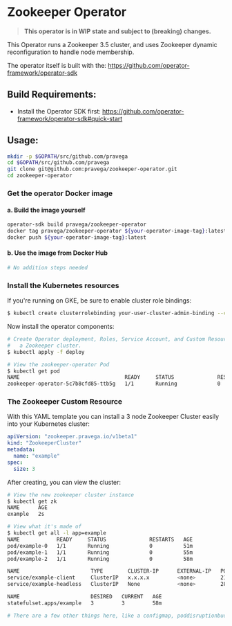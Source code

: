 # Zookeeper Operator
>**This operator is in WIP state and subject to (breaking) changes.**

This Operator runs a Zookeeper 3.5 cluster, and uses Zookeeper dynamic reconfiguration to handle node membership.

The operator itself is built with the: https://github.com/operator-framework/operator-sdk

## Build Requirements:
 - Install the Operator SDK first: https://github.com/operator-framework/operator-sdk#quick-start

## Usage:

```bash
mkdir -p $GOPATH/src/github.com/pravega
cd $GOPATH/src/github.com/pravega
git clone git@github.com:pravega/zookeeper-operator.git
cd zookeeper-operator
```

### Get the operator Docker image

#### a. Build the image yourself

```bash
operator-sdk build pravega/zookeeper-operator
docker tag pravega/zookeeper-operator ${your-operator-image-tag}:latest
docker push ${your-operator-image-tag}:latest
```

#### b. Use the image from Docker Hub

```bash
# No addition steps needed
```

### Install the Kubernetes resources

If you're running on GKE, be sure to enable cluster role bindings:
```bash
$ kubectl create clusterrolebinding your-user-cluster-admin-binding --clusterrole=cluster-admin --user=<your.google.cloud.email@example.org>
```

Now install the operator components:

```bash
# Create Operator deployment, Roles, Service Account, and Custom Resource Definition for
#   a Zookeeper cluster.
$ kubectl apply -f deploy

# View the zookeeper-operator Pod
$ kubectl get pod
NAME                                  READY     STATUS              RESTARTS   AGE
zookeeper-operator-5c7b8cfd85-ttb5g   1/1       Running             0          5m
```

### The Zookeeper Custom Resource

With this YAML template you can install a 3 node Zookeeper Cluster easily into your Kubernetes cluster:

```yaml
apiVersion: "zookeeper.pravega.io/v1beta1"
kind: "ZookeeperCluster"
metadata:
  name: "example"
spec:
  size: 3
```

After creating, you can view the cluster:

```bash
# View the new zookeeper cluster instance
$ kubectl get zk
NAME      AGE
example   2s

# View what it's made of
$ kubectl get all -l app=example
NAME            READY     STATUS              RESTARTS   AGE
pod/example-0   1/1       Running             0          51m
pod/example-1   1/1       Running             0          55m
pod/example-2   1/1       Running             0          58m

NAME                       TYPE        CLUSTER-IP      EXTERNAL-IP   PORT(S)             AGE
service/example-client     ClusterIP   x.x.x.x         <none>        2181/TCP            51m
service/example-headless   ClusterIP   None            <none>        2888/TCP,3888/TCP   51m

NAME                       DESIRED   CURRENT   AGE
statefulset.apps/example   3         3         58m

# There are a few other things here, like a configmap, poddisruptionbudget, etc...
```

